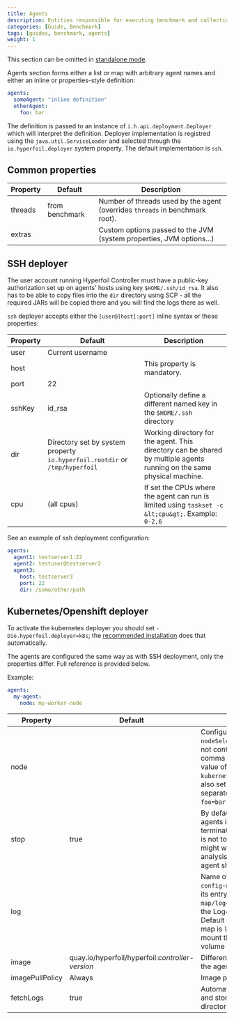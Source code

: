 ```yaml
---
title: Agents
description: Entities responsible for executing benchmark and collecting statistics
categories: [Guide, Benchmark]
tags: [guides, benchmark, agents]
weight: 1
---
```


This section can be omitted in [standalone mode](/docs/user-guide/installation/start_manual/).

Agents section forms either a list or map with arbitrary agent names and either an inline or properties-style definition:

```yaml
agents:
  someAgent: "inline definition"
  otherAgent:
    foo: bar
```

The definition is passed to an instance of `i.h.api.deployment.Deployer` which will interpret the definition. Deployer implementation is registred using the `java.util.ServiceLoader` and selected through the `io.hyperfoil.deployer` system property. The default implementation is `ssh`.

## Common properties

| Property | Default        | Description                                                                  |
| -------- | -------------- | ---------------------------------------------------------------------------- |
| threads  | from benchmark | Number of threads used by the agent (overrides `threads` in benchmark root). |
| extras   |                | Custom options passed to the JVM (system properties, JVM options...)         |

## SSH deployer

The user account running Hyperfoil Controller must have a public-key authorization set up on agents' hosts using key `$HOME/.ssh/id_rsa`. It also has to be able to copy files into the `dir` directory using SCP - all the required JARs will be copied there and you will find the logs there as well.

`ssh` deployer accepts either the `[user@]host[:port]` inline syntax or these properties:

| Property | Default                                                                     | Description                                                                                                            |
| -------- | --------------------------------------------------------------------------- | ---------------------------------------------------------------------------------------------------------------------- |
| user     | Current username                                                            |                                                                                                                        |
| host     |                                                                             | This property is mandatory.                                                                                            |
| port     | 22                                                                          |                                                                                                                        |
| sshKey   | id_rsa                                                                      | Optionally define a different named key in the `$HOME/.ssh` directory                                                  |
| dir      | Directory set by system property `io.hyperfoil.rootdir` or `/tmp/hyperfoil` | Working directory for the agent. This directory can be shared by multiple agents running on the same physical machine. |
| cpu      | (all cpus)                                                                  | If set the CPUs where the agent can run is limited using `taskset -c &lt;cpu&gt;`. Example: `0-2,6`                    |

See an example of ssh deployment configuration:

```yaml
agents:
  agent1: testserver1:22
  agent2: testuser@testserver2
  agent3:
    host: testserver3
    port: 22
    dir: /some/other/path
```

## Kubernetes/Openshift deployer

To activate the kubernetes deployer you should set `-Dio.hyperfoil.deployer=k8s`; the [recommended installation](/docs/user-guide/installation/k8s/) does that automatically.

The agents are configured the same way as with SSH deployment, only the properties differ. Full reference is provided below.

Example:

```yaml
agents:
  my-agent:
    node: my-worker-node
```

| Property        | Default                                          | Description                                                                                                                                                                                                                                                                     |
| --------------- | ------------------------------------------------ | ------------------------------------------------------------------------------------------------------------------------------------------------------------------------------------------------------------------------------------------------------------------------------- |
| node            |                                                  | Configures the labels for the `nodeSelector`. If the value does not contain equals sign (`=`) or comma (`,`) this sets the desired value of label `kubernetes.io/hostname`. You can also set multiple custom labels separated by commas, e.g. `foo=bar,kubernetes.io/os=linux`. |
| stop            | true                                             | By default the controller stops all agents immediatelly after the run terminates. In case of errors this is not too convenient as you might want to perform further analysis. To prevent automatic agent shutdown set this to false.                                            |
| log             |                                                  | Name of config map (e.g. `my-config-map`) or config map and its entry (e.g. `my-config-map/log4j2.xml`) that contains the Log4j2 configuration file. Default entry from the config map is `log4j2.xml`. Hyperfoil will mount this configmap as a volume to this agent.          |
| image           | quay.io/hyperfoil/hyperfoil:_controller-version_ | Different version of Hyperfoil in the agents                                                                                                                                                                                                                                    |
| imagePullPolicy | Always                                           | Image pull policy for agents                                                                                                                                                                                                                                                    |
| fetchLogs       | true                                             | Automatically watch agents' logs and store them in the run directory.                                                                                                                                                                                                           |
